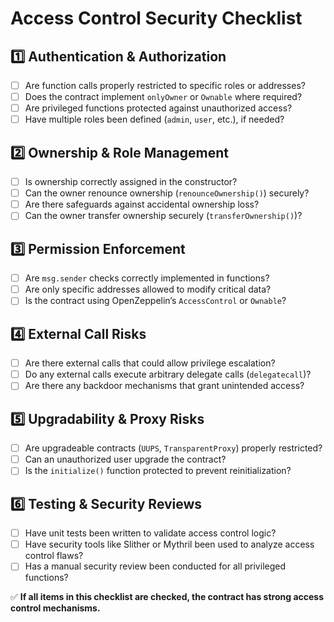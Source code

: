 # Access Control Security Checklist

## 1️⃣ **Authentication & Authorization**
- [ ] Are function calls properly restricted to specific roles or addresses?
- [ ] Does the contract implement `onlyOwner` or `Ownable` where required?
- [ ] Are privileged functions protected against unauthorized access?
- [ ] Have multiple roles been defined (`admin`, `user`, etc.), if needed?

## 2️⃣ **Ownership & Role Management**
- [ ] Is ownership correctly assigned in the constructor?
- [ ] Can the owner renounce ownership (`renounceOwnership()`) securely?
- [ ] Are there safeguards against accidental ownership loss?
- [ ] Can the owner transfer ownership securely (`transferOwnership()`)?

## 3️⃣ **Permission Enforcement**
- [ ] Are `msg.sender` checks correctly implemented in functions?
- [ ] Are only specific addresses allowed to modify critical data?
- [ ] Is the contract using OpenZeppelin’s `AccessControl` or `Ownable`?

## 4️⃣ **External Call Risks**
- [ ] Are there external calls that could allow privilege escalation?
- [ ] Do any external calls execute arbitrary delegate calls (`delegatecall`)?
- [ ] Are there any backdoor mechanisms that grant unintended access?

## 5️⃣ **Upgradability & Proxy Risks**
- [ ] Are upgradeable contracts (`UUPS`, `TransparentProxy`) properly restricted?
- [ ] Can an unauthorized user upgrade the contract?
- [ ] Is the `initialize()` function protected to prevent reinitialization?

## 6️⃣ **Testing & Security Reviews**
- [ ] Have unit tests been written to validate access control logic?
- [ ] Have security tools like Slither or Mythril been used to analyze access control flaws?
- [ ] Has a manual security review been conducted for all privileged functions?

✅ **If all items in this checklist are checked, the contract has strong access control mechanisms.**
